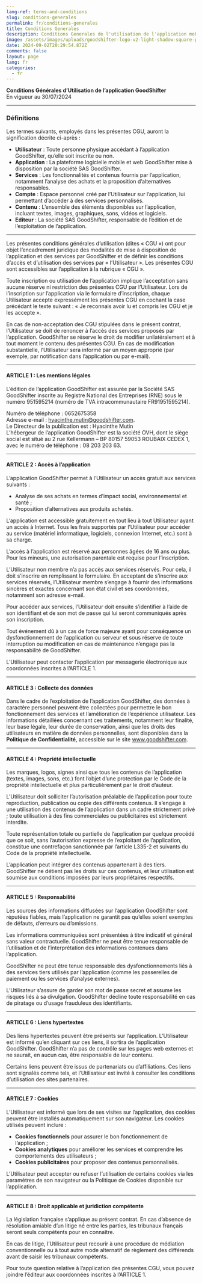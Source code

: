 ```yaml
---
lang-ref: terms-and-conditions
slug: conditions-generales
permalink: fr/conditions-generales
title: Conditions Generales
description: Conditions Generales de l'utilisation de l'application mobile GoodShifter.
image: /assets/images/uploads/goodshifter-logo-v2-light-shadow-square-pink.png
date: 2024-09-02T20:29:54.872Z
comments: false
layout: page
lang: fr
categories:
  - fr
---
```


**Conditions Générales d’Utilisation de l’application GoodShifter**  
En vigueur au 30/07/2024

---

### **Définitions**
Les termes suivants, employés dans les présentes CGU, auront la signification décrite ci-après :

- **Utilisateur** : Toute personne physique accédant à l’application GoodShifter, qu’elle soit inscrite ou non.
- **Application** : La plateforme logicielle mobile et web GoodShifter mise à disposition par la société SAS GoodShifter.
- **Services** : Les fonctionnalités et contenus fournis par l’application, notamment l’analyse des achats et la proposition d’alternatives responsables.
- **Compte** : Espace personnel créé par l’Utilisateur sur l’application, lui permettant d’accéder à des services personnalisés.
- **Contenu** : L’ensemble des éléments disponibles sur l’application, incluant textes, images, graphiques, sons, vidéos et logiciels.
- **Editeur** : La société SAS GoodShifter, responsable de l’édition et de l’exploitation de l’application.

---

Les présentes conditions générales d’utilisation (dites « CGU ») ont pour objet l’encadrement juridique des modalités de mise à disposition de l’application et des services par GoodShifter et de définir les conditions d’accès et d’utilisation des services par « l’Utilisateur ». Les présentes CGU sont accessibles sur l’application à la rubrique « CGU ».

Toute inscription ou utilisation de l’application implique l’acceptation sans aucune réserve ni restriction des présentes CGU par l’Utilisateur. Lors de l’inscription sur l’application via le formulaire d’inscription, chaque Utilisateur accepte expressément les présentes CGU en cochant la case précédant le texte suivant : « Je reconnais avoir lu et compris les CGU et je les accepte ».

En cas de non-acceptation des CGU stipulées dans le présent contrat, l’Utilisateur se doit de renoncer à l’accès des services proposés par l’application. GoodShifter se réserve le droit de modifier unilatéralement et à tout moment le contenu des présentes CGU. En cas de modification substantielle, l’Utilisateur sera informé par un moyen approprié (par exemple, par notification dans l’application ou par e-mail).

---

#### ARTICLE 1 : Les mentions légales
L’édition de l’application GoodShifter est assurée par la Société SAS GoodShifter inscrite au Registre National des Entreprises (RNE) sous le numéro 951595214 (numéro de TVA intracommunautaire FR91951595214).

Numéro de téléphone : 0652675358  
Adresse e-mail : hyacinthe.mutin@goodshifter.com.  
Le Directeur de la publication est : Hyacinthe Mutin  
L’hébergeur de l’application GoodShifter est la société OVH, dont le siège social est situé au 2 rue Kellermann – BP 80157 59053 ROUBAIX CEDEX 1, avec le numéro de téléphone : 08 203 203 63.

---

#### ARTICLE 2 : Accès à l’application
L’application GoodShifter permet à l’Utilisateur un accès gratuit aux services suivants :
- Analyse de ses achats en termes d’impact social, environnemental et santé ;
- Proposition d’alternatives aux produits achetés.

L’application est accessible gratuitement en tout lieu à tout Utilisateur ayant un accès à Internet. Tous les frais supportés par l’Utilisateur pour accéder au service (matériel informatique, logiciels, connexion Internet, etc.) sont à sa charge.

L’accès à l’application est réservé aux personnes âgées de 16 ans ou plus. Pour les mineurs, une autorisation parentale est requise pour l’inscription.

L’Utilisateur non membre n’a pas accès aux services réservés. Pour cela, il doit s’inscrire en remplissant le formulaire. En acceptant de s’inscrire aux services réservés, l’Utilisateur membre s’engage à fournir des informations sincères et exactes concernant son état civil et ses coordonnées, notamment son adresse e-mail.

Pour accéder aux services, l’Utilisateur doit ensuite s’identifier à l’aide de son identifiant et de son mot de passe qui lui seront communiqués après son inscription.

Tout événement dû à un cas de force majeure ayant pour conséquence un dysfonctionnement de l’application ou serveur et sous réserve de toute interruption ou modification en cas de maintenance n’engage pas la responsabilité de GoodShifter.

L’Utilisateur peut contacter l’application par messagerie électronique aux coordonnées inscrites à l’ARTICLE 1.

---

#### ARTICLE 3 : Collecte des données
Dans le cadre de l’exploitation de l’application GoodShifter, des données à caractère personnel peuvent être collectées pour permettre le bon fonctionnement des services et l’amélioration de l’expérience utilisateur. Les informations détaillées concernant ces traitements, notamment leur finalité, leur base légale, leur durée de conservation, ainsi que les droits des utilisateurs en matière de données personnelles, sont disponibles dans la **Politique de Confidentialité**, accessible sur le site www.goodshifter.com.

---

#### ARTICLE 4 : Propriété intellectuelle
Les marques, logos, signes ainsi que tous les contenus de l’application (textes, images, sons, etc.) font l’objet d’une protection par le Code de la propriété intellectuelle et plus particulièrement par le droit d’auteur.

L’Utilisateur doit solliciter l’autorisation préalable de l’application pour toute reproduction, publication ou copie des différents contenus. Il s’engage à une utilisation des contenus de l’application dans un cadre strictement privé ; toute utilisation à des fins commerciales ou publicitaires est strictement interdite.

Toute représentation totale ou partielle de l’application par quelque procédé que ce soit, sans l’autorisation expresse de l’exploitant de l’application, constitue une contrefaçon sanctionnée par l’article L335-2 et suivants du Code de la propriété intellectuelle.

L’application peut intégrer des contenus appartenant à des tiers. GoodShifter ne détient pas les droits sur ces contenus, et leur utilisation est soumise aux conditions imposées par leurs propriétaires respectifs.

---

#### ARTICLE 5 : Responsabilité
Les sources des informations diffusées sur l’application GoodShifter sont réputées fiables, mais l’application ne garantit pas qu’elles soient exemptes de défauts, d’erreurs ou d’omissions.

Les informations communiquées sont présentées à titre indicatif et général sans valeur contractuelle. GoodShifter ne peut être tenue responsable de l’utilisation et de l’interprétation des informations contenues dans l’application.

GoodShifter ne peut être tenue responsable des dysfonctionnements liés à des services tiers utilisés par l’application (comme les passerelles de paiement ou les services d’analyse externes).

L’Utilisateur s’assure de garder son mot de passe secret et assume les risques liés à sa divulgation. GoodShifter décline toute responsabilité en cas de piratage ou d’usage frauduleux des identifiants.

---

#### ARTICLE 6 : Liens hypertextes
Des liens hypertextes peuvent être présents sur l’application. L’Utilisateur est informé qu’en cliquant sur ces liens, il sortira de l’application GoodShifter. GoodShifter n’a pas de contrôle sur les pages web externes et ne saurait, en aucun cas, être responsable de leur contenu.

Certains liens peuvent être issus de partenariats ou d’affiliations. Ces liens sont signalés comme tels, et l’Utilisateur est invité à consulter les conditions d’utilisation des sites partenaires.

---

#### ARTICLE 7 : Cookies
L’Utilisateur est informé que lors de ses visites sur l’application, des cookies peuvent être installés automatiquement sur son navigateur. Les cookies utilisés peuvent inclure :
- **Cookies fonctionnels** pour assurer le bon fonctionnement de l’application ;
- **Cookies analytiques** pour améliorer les services et comprendre les comportements des utilisateurs ;
- **Cookies publicitaires** pour proposer des contenus personnalisés.

L’Utilisateur peut accepter ou refuser l’utilisation de certains cookies via les paramètres de son navigateur ou la Politique de Cookies disponible sur l’application.

---

#### ARTICLE 8 : Droit applicable et juridiction compétente
La législation française s’applique au présent contrat. En cas d’absence de résolution amiable d’un litige né entre les parties, les tribunaux français seront seuls compétents pour en connaître.

En cas de litige, l’Utilisateur peut recourir à une procédure de médiation conventionnelle ou à tout autre mode alternatif de règlement des différends avant de saisir les tribunaux compétents.

Pour toute question relative à l’application des présentes CGU, vous pouvez joindre l’éditeur aux coordonnées inscrites à l’ARTICLE 1.
